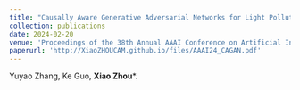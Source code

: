 ```yaml
---
title: "Causally Aware Generative Adversarial Networks for Light Pollution Control"
collection: publications
date: 2024-02-20
venue: 'Proceedings of the 38th Annual AAAI Conference on Artificial Intelligence (AAAI)'
paperurl: 'http://XiaoZHOUCAM.github.io/files/AAAI24_CAGAN.pdf'
---
```


Yuyao Zhang, Ke Guo, **Xiao Zhou**\*.